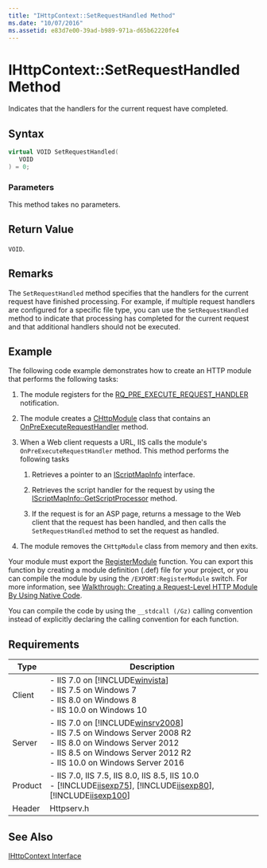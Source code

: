 ```yaml
---
title: "IHttpContext::SetRequestHandled Method"
ms.date: "10/07/2016"
ms.assetid: e83d7e00-39ad-b989-971a-d65b62220fe4
---
```

# IHttpContext::SetRequestHandled Method
Indicates that the handlers for the current request have completed.  
  
## Syntax  
  
```cpp  
virtual VOID SetRequestHandled(  
   VOID  
) = 0;  
```  
  
### Parameters  
 This method takes no parameters.  
  
## Return Value  
 `VOID`.  
  
## Remarks  
 The `SetRequestHandled` method specifies that the handlers for the current request have finished processing. For example, if multiple request handlers are configured for a specific file type, you can use the `SetRequestHandled` method to indicate that processing has completed for the current request and that additional handlers should not be executed.  
  
## Example  
 The following code example demonstrates how to create an HTTP module that performs the following tasks:  
  
1.  The module registers for the [RQ_PRE_EXECUTE_REQUEST_HANDLER](../../web-development-reference\native-code-api-reference/request-processing-constants.md) notification.  
  
2.  The module creates a [CHttpModule](../../web-development-reference\native-code-api-reference/chttpmodule-class.md) class that contains an [OnPreExecuteRequestHandler](../../web-development-reference\native-code-api-reference/chttpmodule-onpreexecuterequesthandler-method.md) method.  
  
3.  When a Web client requests a URL, IIS calls the module's `OnPreExecuteRequestHandler` method. This method performs the following tasks  
  
    1.  Retrieves a pointer to an [IScriptMapInfo](../../web-development-reference\native-code-api-reference/iscriptmapinfo-interface.md) interface.  
  
    2.  Retrieves the script handler for the request by using the [IScriptMapInfo::GetScriptProcessor](../../web-development-reference\native-code-api-reference/iscriptmapinfo-getscriptprocessor-method.md) method.  
  
    3.  If the request is for an ASP page, returns a message to the Web client that the request has been handled, and then calls the `SetRequestHandled` method to set the request as handled.  
  
4.  The module removes the `CHttpModule` class from memory and then exits.  
  
<!-- TODO: review snippet reference  [!CODE [IHttpContextSetRequestHandled#1](IHttpContextSetRequestHandled#1)]  -->  
  
 Your module must export the [RegisterModule](../../web-development-reference\native-code-api-reference/pfn-registermodule-function.md) function. You can export this function by creating a module definition (.def) file for your project, or you can compile the module by using the `/EXPORT:RegisterModule` switch. For more information, see [Walkthrough: Creating a Request-Level HTTP Module By Using Native Code](../../web-development-reference\native-code-development-overview\walkthrough-creating-a-request-level-http-module-by-using-native-code.md).  
  
 You can compile the code by using the `__stdcall (/Gz)` calling convention instead of explicitly declaring the calling convention for each function.  
  
## Requirements  
  
|Type|Description|  
|----------|-----------------|  
|Client|-   IIS 7.0 on [!INCLUDE[winvista](../../wmi-provider/includes/winvista-md.md)]<br />-   IIS 7.5 on Windows 7<br />-   IIS 8.0 on Windows 8<br />-   IIS 10.0 on Windows 10|  
|Server|-   IIS 7.0 on [!INCLUDE[winsrv2008](../../wmi-provider/includes/winsrv2008-md.md)]<br />-   IIS 7.5 on Windows Server 2008 R2<br />-   IIS 8.0 on Windows Server 2012<br />-   IIS 8.5 on Windows Server 2012 R2<br />-   IIS 10.0 on Windows Server 2016|  
|Product|-   IIS 7.0, IIS 7.5, IIS 8.0, IIS 8.5, IIS 10.0<br />-   [!INCLUDE[iisexp75](../../web-development-reference/native-code-api-reference/includes/iisexp75-md.md)], [!INCLUDE[iisexp80](../../web-development-reference/native-code-api-reference/includes/iisexp80-md.md)], [!INCLUDE[iisexp100](../../web-development-reference/native-code-api-reference/includes/iisexp100-md.md)]|  
|Header|Httpserv.h|  
  
## See Also  
 [IHttpContext Interface](../../web-development-reference\native-code-api-reference/ihttpcontext-interface.md)